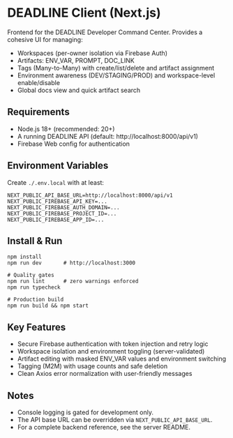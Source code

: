DEADLINE Client (Next.js)
=========================

Frontend for the DEADLINE Developer Command Center. Provides a cohesive UI for managing:

- Workspaces (per-owner isolation via Firebase Auth)
- Artifacts: ENV_VAR, PROMPT, DOC_LINK
- Tags (Many-to-Many) with create/list/delete and artifact assignment
- Environment awareness (DEV/STAGING/PROD) and workspace-level enable/disable
- Global docs view and quick artifact search

Requirements
------------
- Node.js 18+ (recommended: 20+)
- A running DEADLINE API (default: http://localhost:8000/api/v1)
- Firebase Web config for authentication

Environment Variables
---------------------
Create `./.env.local` with at least:

```
NEXT_PUBLIC_API_BASE_URL=http://localhost:8000/api/v1
NEXT_PUBLIC_FIREBASE_API_KEY=...
NEXT_PUBLIC_FIREBASE_AUTH_DOMAIN=...
NEXT_PUBLIC_FIREBASE_PROJECT_ID=...
NEXT_PUBLIC_FIREBASE_APP_ID=...
```

Install & Run
-------------
```
npm install
npm run dev       # http://localhost:3000

# Quality gates
npm run lint      # zero warnings enforced
npm run typecheck

# Production build
npm run build && npm start
```

Key Features
------------
- Secure Firebase authentication with token injection and retry logic
- Workspace isolation and environment toggling (server-validated)
- Artifact editing with masked ENV_VAR values and environment switching
- Tagging (M2M) with usage counts and safe deletion
- Clean Axios error normalization with user-friendly messages

Notes
-----
- Console logging is gated for development only.
- The API base URL can be overridden via `NEXT_PUBLIC_API_BASE_URL`.
- For a complete backend reference, see the server README.

